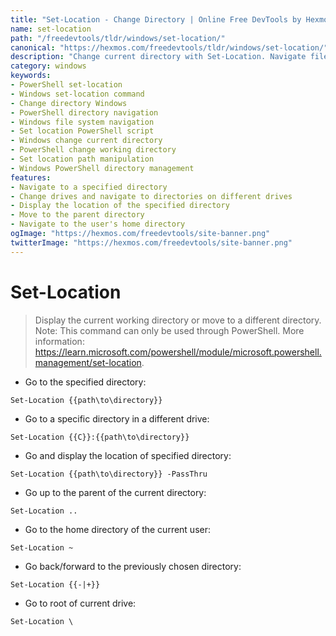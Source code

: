 ```yaml
---
title: "Set-Location - Change Directory | Online Free DevTools by Hexmos"
name: set-location
path: "/freedevtools/tldr/windows/set-location/"
canonical: "https://hexmos.com/freedevtools/tldr/windows/set-location/"
description: "Change current directory with Set-Location. Navigate file system paths, move between drives, and manage working directories in PowerShell. Free online tool, no registration required."
category: windows
keywords:
- PowerShell set-location
- Windows set-location command
- Change directory Windows
- PowerShell directory navigation
- Windows file system navigation
- Set location PowerShell script
- Windows change current directory
- PowerShell change working directory
- Set location path manipulation
- Windows PowerShell directory management
features:
- Navigate to a specified directory
- Change drives and navigate to directories on different drives
- Display the location of the specified directory
- Move to the parent directory
- Navigate to the user's home directory
ogImage: "https://hexmos.com/freedevtools/site-banner.png"
twitterImage: "https://hexmos.com/freedevtools/site-banner.png"
---
```


# Set-Location

> Display the current working directory or move to a different directory.
> Note: This command can only be used through PowerShell.
> More information: <https://learn.microsoft.com/powershell/module/microsoft.powershell.management/set-location>.

- Go to the specified directory:

`Set-Location {{path\to\directory}}`

- Go to a specific directory in a different drive:

`Set-Location {{C}}:{{path\to\directory}}`

- Go and display the location of specified directory:

`Set-Location {{path\to\directory}} -PassThru`

- Go up to the parent of the current directory:

`Set-Location ..`

- Go to the home directory of the current user:

`Set-Location ~`

- Go back/forward to the previously chosen directory:

`Set-Location {{-|+}}`

- Go to root of current drive:

`Set-Location \`
